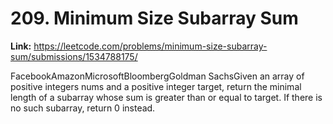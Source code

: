 # 209. Minimum Size Subarray Sum

**Link:** https://leetcode.com/problems/minimum-size-subarray-sum/submissions/1534788175/

FacebookAmazonMicrosoftBloombergGoldman SachsGiven an array of positive integers nums and a positive integer target, return the minimal length of a subarray whose sum is greater than or equal to target. If there is no such subarray, return 0 instead.

